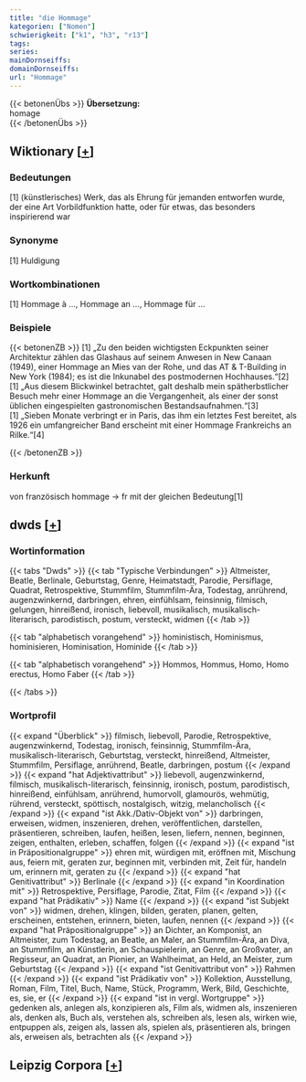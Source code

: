 ```yaml
---
title: "die Hommage"
kategorien: ["Nomen"]
schwierigkeit: ["k1", "h3", "r13"]
tags:
series:
mainDornseiffs:
domainDornseiffs:
url: "Hommage"
---
```


{{< betonenÜbs >}}
**Übersetzung:**  
homage  
{{< /betonenÜbs >}}

## Wiktionary [[+](https://de.wiktionary.org/wiki/Hommage)]

### Bedeutungen
[1] (künstlerisches) Werk, das als Ehrung für jemanden entworfen wurde, der eine Art Vorbildfunktion hatte, oder für etwas, das besonders inspirierend war  

### Synonyme
[1] Huldigung  

### Wortkombinationen
[1] Hommage à …, Hommage an …, Hommage für …  

### Beispiele
{{< betonenZB >}}
[1] „Zu den beiden wichtigsten Eckpunkten seiner Architektur zählen das Glashaus auf seinem Anwesen in New Canaan (1949), einer Hommage an Mies van der Rohe, und das AT & T-Building in New York (1984); es ist die Inkunabel des postmodernen Hochhauses.“[2]  
[1] „Aus diesem Blickwinkel betrachtet, galt deshalb mein spätherbstlicher Besuch mehr einer Hommage an die Vergangenheit, als einer der sonst üblichen eingespielten gastronomischen Bestandsaufnahmen.“[3]  
[1] „Sieben Monate verbringt er in Paris, das ihm ein letztes Fest bereitet, als 1926 ein umfangreicher Band erscheint mit einer Hommage Frankreichs an Rilke.“[4]  

{{< /betonenZB >}}
### Herkunft
von französisch hommage → fr mit der gleichen Bedeutung[1]  



## dwds [[+](https://www.dwds.de/wb/Hommage)]

### Wortinformation
{{< tabs "Dwds" >}}
{{< tab "Typische Verbindungen" >}}
Altmeister, Beatle, Berlinale, Geburtstag, Genre, Heimatstadt, Parodie, Persiflage, Quadrat, Retrospektive, Stummfilm, Stummfilm-Ära, Todestag, anrührend, augenzwinkernd, darbringen, ehren, einfühlsam, feinsinnig, filmisch, gelungen, hinreißend, ironisch, liebevoll, musikalisch, musikalisch-literarisch, parodistisch, postum, versteckt, widmen
{{< /tab >}}

{{< tab "alphabetisch vorangehend" >}}
hoministisch, Hominismus, hominisieren, Hominisation, Hominide
{{< /tab >}}

{{< tab "alphabetisch vorangehend" >}}
Hommos, Hommus, Homo, Homo erectus, Homo Faber
{{< /tab >}}

{{< /tabs >}}

### Wortprofil
{{< expand "Überblick" >}} filmisch, liebevoll, Parodie, Retrospektive, augenzwinkernd, Todestag, ironisch, feinsinnig, Stummfilm-Ära, musikalisch-literarisch, Geburtstag, versteckt, hinreißend, Altmeister, Stummfilm, Persiflage, anrührend, Beatle, darbringen, postum {{< /expand >}}
{{< expand "hat Adjektivattribut" >}} liebevoll, augenzwinkernd, filmisch, musikalisch-literarisch, feinsinnig, ironisch, postum, parodistisch, hinreißend, einfühlsam, anrührend, humorvoll, glamourös, wehmütig, rührend, versteckt, spöttisch, nostalgisch, witzig, melancholisch {{< /expand >}}
{{< expand "ist Akk./Dativ-Objekt von" >}} darbringen, erweisen, widmen, inszenieren, drehen, veröffentlichen, darstellen, präsentieren, schreiben, laufen, heißen, lesen, liefern, nennen, beginnen, zeigen, enthalten, erleben, schaffen, folgen {{< /expand >}}
{{< expand "ist in Präpositionalgruppe" >}} ehren mit, würdigen mit, eröffnen mit, Mischung aus, feiern mit, geraten zur, beginnen mit, verbinden mit, Zeit für, handeln um, erinnern mit, geraten zu {{< /expand >}}
{{< expand "hat Genitivattribut" >}} Berlinale {{< /expand >}}
{{< expand "in Koordination mit" >}} Retrospektive, Persiflage, Parodie, Zitat, Film {{< /expand >}}
{{< expand "hat Prädikativ" >}} Name {{< /expand >}}
{{< expand "ist Subjekt von" >}} widmen, drehen, klingen, bilden, geraten, planen, gelten, erscheinen, entstehen, erinnern, bieten, laufen, nennen {{< /expand >}}
{{< expand "hat Präpositionalgruppe" >}} an Dichter, an Komponist, an Altmeister, zum Todestag, an Beatle, an Maler, an Stummfilm-Ära, an Diva, an Stummfilm, an Künstlerin, an Schauspielerin, an Genre, an Großvater, an Regisseur, an Quadrat, an Pionier, an Wahlheimat, an Held, an Meister, zum Geburtstag {{< /expand >}}
{{< expand "ist Genitivattribut von" >}} Rahmen {{< /expand >}}
{{< expand "ist Prädikativ von" >}} Kollektion, Ausstellung, Roman, Film, Titel, Buch, Name, Stück, Programm, Werk, Bild, Geschichte, es, sie, er {{< /expand >}}
{{< expand "ist in vergl. Wortgruppe" >}} gedenken als, anlegen als, konzipieren als, Film als, widmen als, inszenieren als, denken als, Buch als, verstehen als, schreiben als, lesen als, wirken wie, entpuppen als, zeigen als, lassen als, spielen als, präsentieren als, bringen als, erweisen als, betrachten als {{< /expand >}}

## Leipzig Corpora [[+](https://corpora.uni-leipzig.de/en/res?word=Hommage&corpusId=deu_newscrawl-public_2018)]

